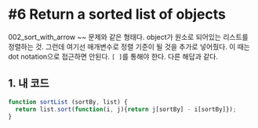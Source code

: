 # #6 Return a sorted list of objects

002_sort_with_arrow ~~ 문제와 같은 형태다. object가 원소로 되어있는 리스트를 정렬하는 것. 그런데 여기선 매개변수로 정렬 기준이 될 것을 추가로 넣어줬다. 이 때는 dot notation으로 접근하면 안된다. `[ ]`를 통해야 한다. 다른 해답과 같다.

## 1. 내 코드

```js
function sortList (sortBy, list) {
  return list.sort(function(i, j){return j[sortBy] - i[sortBy]});
}
```
